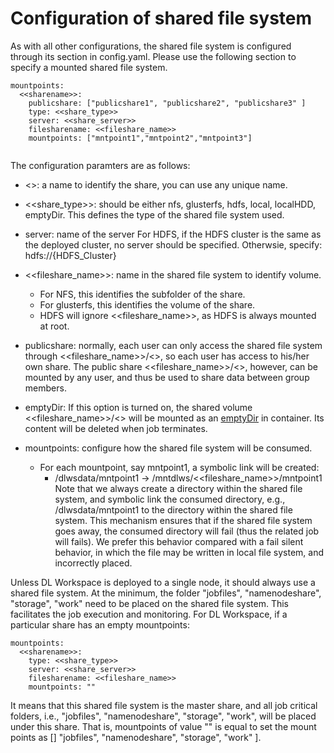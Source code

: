 # Configuration of shared file system 

As with all other configurations, the shared file system is configured through its section in config.yaml. Please use the following section to specify a mounted shared file system. 

```
mountpoints:
  <<sharename>>:
    publicshare: ["publicshare1", "publicshare2", "publicshare3" ]
    type: <<share_type>>
    server: <<share_server>>
    filesharename: <<fileshare_name>>
    mountpoints: ["mntpoint1","mntpoint2","mntpoint3"]
    
```

The configuration paramters are as follows:

* <<sharename>>: a name to identify the share, you can use any unique name. 
* <<share_type>>: should be either nfs, glusterfs, hdfs, local, localHDD, emptyDir. This defines the type of the shared file system used. 
* server: name of the server 
  For HDFS, if the HDFS cluster is the same as the deployed cluster, no server should be specified. 
  Otherwsie, specify: hdfs://{HDFS_Cluster}
* <<fileshare_name>>: name in the shared file system to identify volume.
    * For NFS, this identifies the subfolder of the share. 
    * For glusterfs, this identifies the volume of the share. 
    * HDFS will ignore <<fileshare_name>>, as HDFS is always mounted at root. 
* publicshare: normally, each user can only access the shared file system through <<fileshare_name>>/<<username>>, so each user has access to his/her own share. The public share <<fileshare_name>>/<<publicshare>>, however, can be mounted by any user, and thus be used to share data between group members. 
* emptyDir: If this option is turned on, the shared volume <<fileshare_name>>/<<username>> will be mounted as an [emptyDir](https://kubernetes.io/docs/concepts/storage/volumes/) in container. Its content will be deleted when job terminates. 

* mountpoints: configure how the shared file system will be consumed. 
    * For each mountpoint, say mntpoint1, a symbolic link will be created:
        * /dlwsdata/mntpoint1 -> /mntdlws/<<fileshare_name>>/mntpoint1
    Note that we always create a directory within the shared file system, and symbolic link the consumed directory, e.g., /dlwsdata/mntpoint1 to the directory within the shared file system. This mechanism ensures that if the shared file system goes away, the consumed directory will fail (thus the related job will fails). We prefer this behavior compared with a fail silent behavior, in which the file may be written in local file system, and incorrectly placed. 

Unless DL Workspace is deployed to a single node, it should always use a shared file system. At the minimum, the folder "jobfiles", "namenodeshare", "storage", "work" need to be placed on the shared file system. This facilitates the job execution and monitoring. For DL Workspace, if a particular share has an empty mountpoints:

```
mountpoints:
  <<sharename>>:
    type: <<share_type>>
    server: <<share_server>>
    filesharename: <<fileshare_name>>
    mountpoints: ""
```

It means that this shared file system is the master share, and all job critical folders, i.e., "jobfiles", "namenodeshare", "storage", "work", will be placed under this share. That is, mountpoints of value "" is equal to set the mount points as [] "jobfiles", "namenodeshare", "storage", "work" ].

